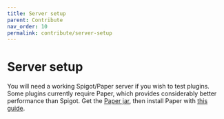 ```yaml
---
title: Server setup
parent: Contribute
nav_order: 10
permalink: contribute/server-setup
---
```


# Server setup

You will need a working Spigot/Paper server if you wish to test plugins. Some plugins currently require Paper, which provides considerably better performance than Spigot. Get the [Paper jar](https://papermc.io/downloads), then install Paper with [this guide](https://paper.readthedocs.io/en/latest/server/getting-started.html).

